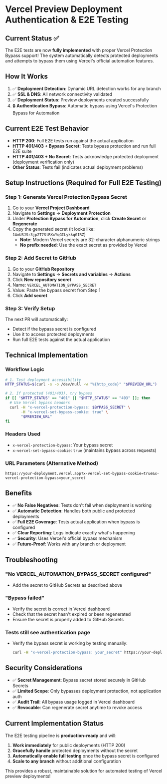 # Vercel Preview Deployment Authentication & E2E Testing

## Current Status ✅

The E2E tests are now **fully implemented** with proper Vercel Protection Bypass support! The system automatically detects protected deployments and attempts to bypass them using Vercel's official automation features.

## How It Works

1. ✅ **Deployment Detection**: Dynamic URL detection works for any branch
2. ✅ **SSL & DNS**: All network connectivity validated
3. ✅ **Deployment Status**: Preview deployments created successfully
4. 🔒 **Authentication Bypass**: Automatic bypass using Vercel's Protection Bypass for Automation

## Current E2E Test Behavior

- **HTTP 200**: Full E2E tests run against the actual application
- **HTTP 401/403 + Bypass Secret**: Tests bypass protection and run full E2E suite
- **HTTP 401/403 + No Secret**: Tests acknowledge protected deployment (deployment verification only)
- **Other Status**: Tests fail (indicates actual deployment problems)

## Setup Instructions (Required for Full E2E Testing)

### Step 1: Generate Vercel Protection Bypass Secret

1. Go to your **Vercel Project Dashboard**
2. Navigate to **Settings** → **Deployment Protection**
3. Under **Protection Bypass for Automation**, click **Create Secret** or **Regenerate**
4. Copy the generated secret (it looks like: `1AmUSJSr3jp2T7StRXxYqGILykkqGIRZ`)
   - **Note**: Modern Vercel secrets are 32-character alphanumeric strings
   - **No prefix needed**: Use the exact secret as provided by Vercel

### Step 2: Add Secret to GitHub

1. Go to your **GitHub Repository**
2. Navigate to **Settings** → **Secrets and variables** → **Actions**
3. Click **New repository secret**
4. Name: `VERCEL_AUTOMATION_BYPASS_SECRET`
5. Value: Paste the bypass secret from Step 1
6. Click **Add secret**

### Step 3: Verify Setup

The next PR will automatically:

- Detect if the bypass secret is configured
- Use it to access protected deployments
- Run full E2E tests against the actual application

## Technical Implementation

### Workflow Logic

```bash
# 1. Test deployment accessibility
HTTP_STATUS=$(curl -s -o /dev/null -w "%{http_code}" "$PREVIEW_URL")

# 2. If protected (401/403), try bypass
if [[ "$HTTP_STATUS" == "401" || "$HTTP_STATUS" == "403" ]]; then
  # Use Vercel bypass headers
  curl -H "x-vercel-protection-bypass: $BYPASS_SECRET" \
       -H "x-vercel-set-bypass-cookie: true" \
       "$PREVIEW_URL"
fi
```

### Headers Used

- `x-vercel-protection-bypass`: Your bypass secret
- `x-vercel-set-bypass-cookie`: `true` (maintains bypass across requests)

### URL Parameters (Alternative Method)

```
https://your-deployment.vercel.app?x-vercel-set-bypass-cookie=true&x-vercel-protection-bypass=your_secret
```

## Benefits

- ✅ **No False Negatives**: Tests don't fail when deployment is working
- ✅ **Automatic Detection**: Handles both public and protected deployments
- ✅ **Full E2E Coverage**: Tests actual application when bypass is configured
- ✅ **Clear Reporting**: Logs indicate exactly what's happening
- ✅ **Security**: Uses Vercel's official bypass mechanism
- ✅ **Future-Proof**: Works with any branch or deployment

## Troubleshooting

### "No VERCEL_AUTOMATION_BYPASS_SECRET configured"

- Add the secret to GitHub Secrets as described above

### "Bypass failed"

- Verify the secret is correct in Vercel dashboard
- Check that the secret hasn't expired or been regenerated
- Ensure the secret is properly added to GitHub Secrets

### Tests still see authentication page

- Verify the bypass secret is working by testing manually:
  ```bash
  curl -H "x-vercel-protection-bypass: your_secret" https://your-deployment.vercel.app
  ```

## Security Considerations

- ✅ **Secret Management**: Bypass secret stored securely in GitHub Secrets
- ✅ **Limited Scope**: Only bypasses deployment protection, not application auth
- ✅ **Audit Trail**: All bypass usage logged in Vercel dashboard
- ✅ **Revocable**: Can regenerate secret anytime to revoke access

## Current Implementation Status

The E2E testing pipeline is **production-ready** and will:

1. **Work immediately** for public deployments (HTTP 200)
2. **Gracefully handle** protected deployments without the secret
3. **Automatically enable full testing** once the bypass secret is configured
4. **Scale to any branch** without additional configuration

This provides a robust, maintainable solution for automated testing of Vercel preview deployments!
